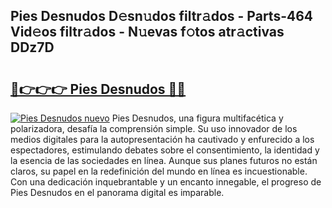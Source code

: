 ## Pies Desnudos D𝚎sn𝚞dos filtr𝚊dos - Parts-464 Vid𝚎os filtr𝚊dos - N𝚞evas f𝚘tos atr𝚊ctivas DDz7D

# <h2><a href="http://mb2qyz4.tromn.icu/?c=Pies+Desnudos">🔗👉👉👉 Pies Desnudos 🔗🔗</a></h2>

[![Pies Desnudos nuevo](https://i.imgur.com/pEAQMta.gif)](http://mb2qyz4.tromn.icu/?c=Pies+Desnudos)
Pies Desnudos, una figura multifacética y polarizadora, desafía la comprensión simple. Su uso innovador de los medios digitales para la autopresentación ha cautivado y enfurecido a los espectadores, estimulando debates sobre el consentimiento, la identidad y la esencia de las sociedades en línea. Aunque sus planes futuros no están claros, su papel en la redefinición del mundo en línea es incuestionable. Con una dedicación inquebrantable y un encanto innegable, el progreso de Pies Desnudos en el panorama digital es imparable.

